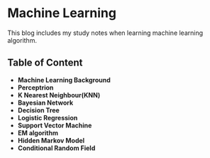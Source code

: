 # Machine Learning
This blog includes my study notes when learning machine learning algorithm.

## Table of Content
- **Machine Learning Background**
- **Perceptrion**
- **K Nearest Neighbour(KNN)**
- **Bayesian Network**
- **Decision Tree**
- **Logistic Regression**
- **Support Vector Machine**
- **EM algorithm**
- **Hidden Markov Model**
- **Conditional Random Field**

